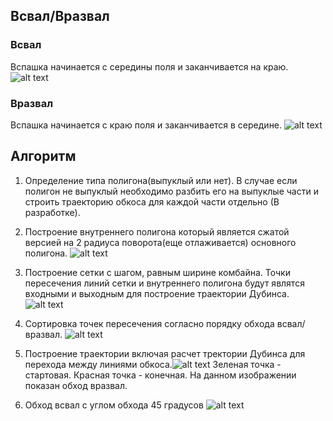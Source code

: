 ## Всвал/Вразвал
### Всвал
Вспашка начинается с середины поля и заканчивается на краю.
![alt text](image.png)
### Вразвал
Вспашка начинается с краю поля и заканчивается в середине.
![alt text](image-1.png)

## Алгоритм
1. Определение типа полигона(выпуклый или нет). В случае если полигон не выпуклый необходимо разбить его на выпуклые части и строить траекторию обкоса для каждой части отдельно (В разработке).
   
2. Построение внутреннего полигона который является сжатой версией на 2 радиуса поворота(еще отлаживается) основного полигона. ![alt text](Figure_3-1.png) 
   
3. Построение сетки с шагом, равным ширине комбайна. Точки пересечения линий сетки и внутреннего полигона будут являтся входными и выходным для построение траектории Дубинса.![alt text](Figure_4-1.png)
4. Cортировка точек пересечения согласно порядку обхода всвал/вразвал. ![alt text](Figure_5-1.png)
5. Построение траектории включая расчет тректории Дубинса для перехода между линиями обкоса.![alt text](Figure_6-1.png) Зеленая точка - стартовая. Красная точка - конечная. На данном изображении показан обход вразвал.
6. Обход всвал c углом обхода 45 градусов ![alt text](Figure_7-1.png)